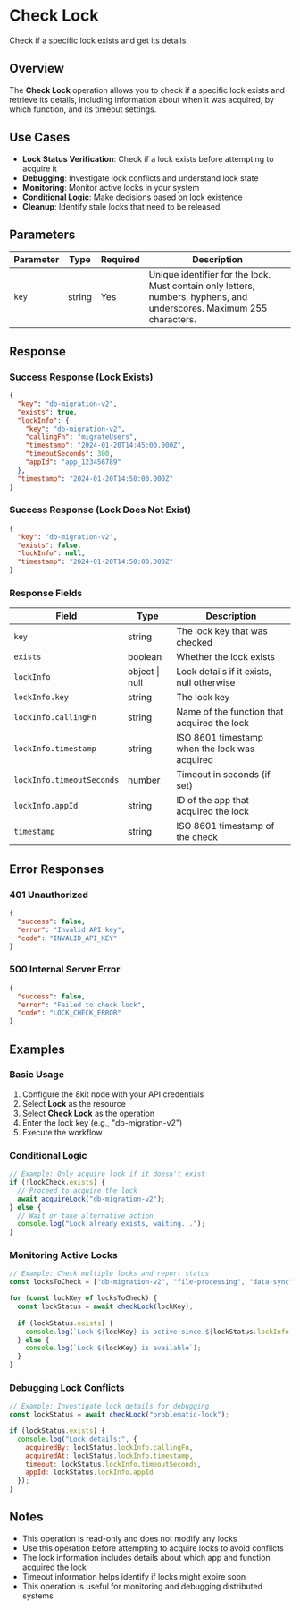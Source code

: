 # Check Lock

Check if a specific lock exists and get its details.

## Overview

The **Check Lock** operation allows you to check if a specific lock exists and retrieve its details, including information about when it was acquired, by which function, and its timeout settings.

## Use Cases

- **Lock Status Verification**: Check if a lock exists before attempting to acquire it
- **Debugging**: Investigate lock conflicts and understand lock state
- **Monitoring**: Monitor active locks in your system
- **Conditional Logic**: Make decisions based on lock existence
- **Cleanup**: Identify stale locks that need to be released

## Parameters

| Parameter | Type | Required | Description |
|-----------|------|----------|-------------|
| `key` | string | Yes | Unique identifier for the lock. Must contain only letters, numbers, hyphens, and underscores. Maximum 255 characters. |

## Response

### Success Response (Lock Exists)

```json
{
  "key": "db-migration-v2",
  "exists": true,
  "lockInfo": {
    "key": "db-migration-v2",
    "callingFn": "migrateUsers",
    "timestamp": "2024-01-20T14:45:00.000Z",
    "timeoutSeconds": 300,
    "appId": "app_123456789"
  },
  "timestamp": "2024-01-20T14:50:00.000Z"
}
```

### Success Response (Lock Does Not Exist)

```json
{
  "key": "db-migration-v2",
  "exists": false,
  "lockInfo": null,
  "timestamp": "2024-01-20T14:50:00.000Z"
}
```

### Response Fields

| Field | Type | Description |
|-------|------|-------------|
| `key` | string | The lock key that was checked |
| `exists` | boolean | Whether the lock exists |
| `lockInfo` | object \| null | Lock details if it exists, null otherwise |
| `lockInfo.key` | string | The lock key |
| `lockInfo.callingFn` | string | Name of the function that acquired the lock |
| `lockInfo.timestamp` | string | ISO 8601 timestamp when the lock was acquired |
| `lockInfo.timeoutSeconds` | number | Timeout in seconds (if set) |
| `lockInfo.appId` | string | ID of the app that acquired the lock |
| `timestamp` | string | ISO 8601 timestamp of the check |

## Error Responses

### 401 Unauthorized
```json
{
  "success": false,
  "error": "Invalid API key",
  "code": "INVALID_API_KEY"
}
```

### 500 Internal Server Error
```json
{
  "success": false,
  "error": "Failed to check lock",
  "code": "LOCK_CHECK_ERROR"
}
```

## Examples

### Basic Usage

1. Configure the 8kit node with your API credentials
2. Select **Lock** as the resource
3. Select **Check Lock** as the operation
4. Enter the lock key (e.g., "db-migration-v2")
5. Execute the workflow

### Conditional Logic

```javascript
// Example: Only acquire lock if it doesn't exist
if (!lockCheck.exists) {
  // Proceed to acquire the lock
  await acquireLock("db-migration-v2");
} else {
  // Wait or take alternative action
  console.log("Lock already exists, waiting...");
}
```

### Monitoring Active Locks

```javascript
// Example: Check multiple locks and report status
const locksToCheck = ["db-migration-v2", "file-processing", "data-sync"];

for (const lockKey of locksToCheck) {
  const lockStatus = await checkLock(lockKey);
  
  if (lockStatus.exists) {
    console.log(`Lock ${lockKey} is active since ${lockStatus.lockInfo.timestamp}`);
  } else {
    console.log(`Lock ${lockKey} is available`);
  }
}
```

### Debugging Lock Conflicts

```javascript
// Example: Investigate lock details for debugging
const lockStatus = await checkLock("problematic-lock");

if (lockStatus.exists) {
  console.log("Lock details:", {
    acquiredBy: lockStatus.lockInfo.callingFn,
    acquiredAt: lockStatus.lockInfo.timestamp,
    timeout: lockStatus.lockInfo.timeoutSeconds,
    appId: lockStatus.lockInfo.appId
  });
}
```

## Notes

- This operation is read-only and does not modify any locks
- Use this operation before attempting to acquire locks to avoid conflicts
- The lock information includes details about which app and function acquired the lock
- Timeout information helps identify if locks might expire soon
- This operation is useful for monitoring and debugging distributed systems 